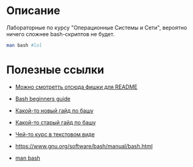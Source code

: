# Описание

Лабораторные по курсу "Операционные Системы и Сети", вероятно
ничего сложнее bash-скриптов не будет.

```bash
man bash #lol
```

# Полезные ссылки
* [Можно смотретть отсюда фишки для README](https://github.com/tchapi/markdown-cheatsheet/blob/master/README.md)

* [Bash beginners guide](https://linuxhint.com/30_bash_script_examples/)

* [Какой-то новый гайд по башу](https://habr.com/ru/companies/ruvds/articles/325522/)

* [Какой-то старый гайд по башу](https://www.opennet.ru/docs/RUS/bash_scripting_guide/)

* [Чей-то курс в текстовом виде](https://basis.gnulinux.pro/ru/latest/course.html)

* https://www.gnu.org/software/bash/manual/bash.html

* [man bash](https://www.opennet.ru/man.shtml?topic=bash&category=1&russian=0)
